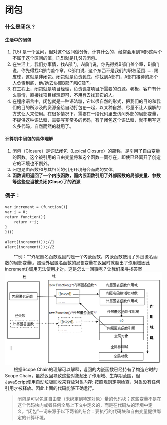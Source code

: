 # 闭包

### 什么是闭包？

#### 生活中的闭包

1. (1,5) 是一个区间，但对这个区间做分析、计算什么的，经常会用到1和5这两个不属于这个区间的值，[1,5]就是(1,5)的闭包。
2. 在生活上，我们办事情，找A部门，A部门说，你先得找B部门盖个章，B部门说，你先得找C部门盖个章，C部门说，这个东西不是我们的职权范围…… 踢皮球，这就是非闭包。闭包就是负责到底，你找到A部门，A部门接待的那个人负责到底，他/她去协调B部门和C部门。
3. 在工程上，闭包就是项目经理，负责调度项目所需要的资源。老板、客户有什么事情，直接找项目经理即可，不用再去找其它的人。
4. 在程序语言中，闭包就是一种语法糖，它以很自然的形式，把我们的目的和我们的目的所涉及的资源全给自动打包在一起，以某种自然、尽量不让人误解的方式让人来使用。在很多情况下，需要在一段代码里去访问外部的局部变量，不提供这种语法糖，需要写非常多的代码，有了闭包这个语法糖，就不用写这么多代码，自然而然的就用了。

#### 计算机中闭包的具体理解

1. 闭包（Closure）是词法闭包（Lexical Closure）的简称，是引用了自由变量的函数。这个被引用的自由变量将和这个函数一同存在，即使已经离开了创造它的环境也不例外。
2. 闭包是由函数和与其相关的引用环境组合而成的实体。
3. **函数调用返回了一个内嵌函数，而内嵌函数引用了外部函数的局部变量、参数等这些应当被关闭(Close)了的资源**

### 例子：
    var increment = (function(){
	var i = 0;
	return function(){
		return ++i;
	}
    })()

    alert(increment());//1
    alert(increment());//2
　　**例：**外层匿名函数返回的是一个内嵌函数，内嵌函数使用了外层匿名函数的局部变量i。照理外层匿名函数的局部变量在返回时就超出了[作用域][1]因此increment()调用无法使用才对。这是怎么一回事呢？让我们来寻找答案
![closure图][2]  
　　根据Scope Chain的理解可以解释，返回的内嵌函数已经持有了构造它时的Scope Chain，虽然返回导致这些对象超出了作用域、生存期范围，但JavaScript使用自动垃圾回收来释放对象内存: 按照规则定期检查，对象没有任何引用才被释放。因此上面的代码能够正确运行。

 > 闭包是可以包含自由变（未绑定到特定对象）量的代码块；这些变量不是在这个代码块内或者任何全局上下文中定义的，而是在代码块的环境中定义。“闭包”一词来源于以下两者的结合：要执行的代码块和自由变量提供绑定的计算环境。

[1]: https://github.com/lm-JS/js-propotype-this-new-apply-call/tree/master/executionContext_scopeChain 
[2]: closure.png
